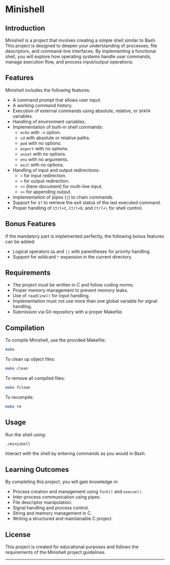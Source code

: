 # Minishell

## Introduction
Minishell is a project that involves creating a simple shell similar to Bash. This project is designed to deepen your understanding of processes, file descriptors, and command-line interfaces. By implementing a functional shell, you will explore how operating systems handle user commands, manage execution flow, and process input/output operations.

## Features
Minishell includes the following features:
- A command prompt that allows user input.
- A working command history.
- Execution of external commands using absolute, relative, or `$PATH` variables.
- Handling of environment variables.
- Implementation of built-in shell commands:
  - `echo` with `-n` option.
  - `cd` with absolute or relative paths.
  - `pwd` with no options.
  - `export` with no options.
  - `unset` with no options.
  - `env` with no arguments.
  - `exit` with no options.
- Handling of input and output redirections:
  - `<` for input redirection.
  - `>` for output redirection.
  - `<<` (here-document) for multi-line input.
  - `>>` for appending output.
- Implementation of pipes (`|`) to chain commands.
- Support for `$?` to retrieve the exit status of the last executed command.
- Proper handling of `Ctrl+C`, `Ctrl+D`, and `Ctrl+\` for shell control.

## Bonus Features
If the mandatory part is implemented perfectly, the following bonus features can be added:
- Logical operators `&&` and `||` with parentheses for priority handling.
- Support for wildcard `*` expansion in the current directory.

## Requirements
- The project must be written in C and follow coding norms.
- Proper memory management to prevent memory leaks.
- Use of `readline()` for input handling.
- Implementation must not use more than one global variable for signal handling.
- Submission via Git repository with a proper Makefile.

## Compilation
To compile Minishell, use the provided Makefile:
```sh
make
```
To clean up object files:
```sh
make clean
```
To remove all compiled files:
```sh
make fclean
```
To recompile:
```sh
make re
```

## Usage
Run the shell using:
```sh
./minishell
```
Interact with the shell by entering commands as you would in Bash.

## Learning Outcomes
By completing this project, you will gain knowledge in:
- Process creation and management using `fork()` and `execve()`.
- Inter-process communication using pipes.
- File descriptor manipulation.
- Signal handling and process control.
- String and memory management in C.
- Writing a structured and maintainable C project.

## License
This project is created for educational purposes and follows the requirements of the Minishell project guidelines.

---



